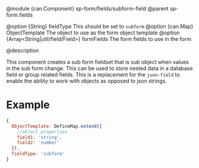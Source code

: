 
@module {can.Component} sp-form/fields/subform-field <subform-field />
@parent sp-form.fields

@option {String} fieldType This should be set to `subform`
@option {can.Map} ObjectTemplate The object to use as the form object template
@option {Array<String|util/field/Field>} formFields The form fields to use in the form

@description

This component creates a sub form fieldset that is sub object when values in the sub form change.
This can be used to store nested data in a database field or group related fields.
This is a replacement for the `json-field` to enable the ability to work with
objects as opposed to json strings. 

# Example

```javascript
{
  ObjectTemplate: DefineMap.extend({
    //object properties
    field1: 'string',
    field2: 'number'
  }),
  fieldType: 'subform'
}
```
